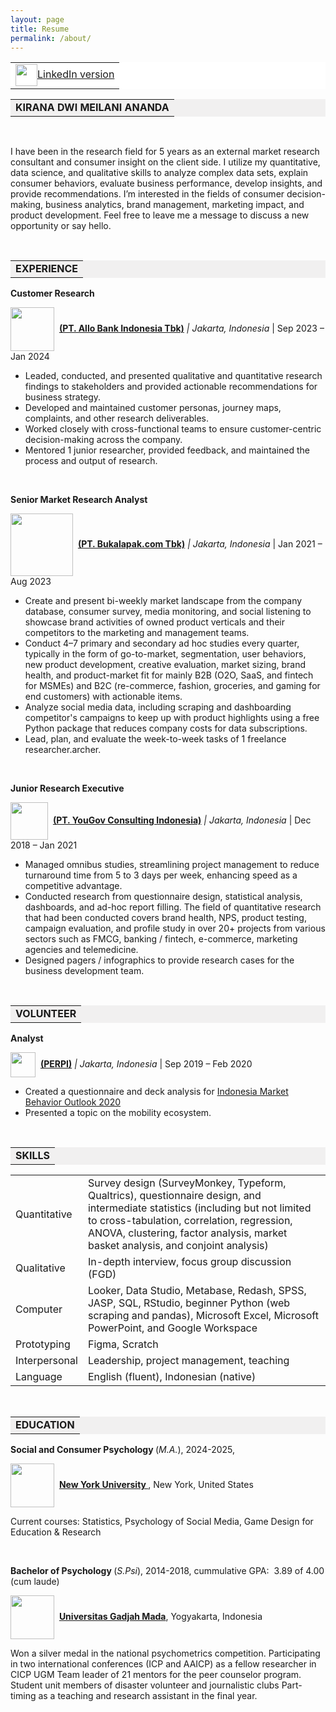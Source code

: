 ```yaml
---
layout: page
title: Resume
permalink: /about/
---
```

<table style="background-color: #ffffff; margin-left: auto; margin-right: auto;">
<tbody>
<tr style>
<td style="text-align: center"><img src="https://static.vecteezy.com/system/resources/previews/002/318/221/non_2x/content-research-icon-free-vector.jpg" alt="" width="35" height="35" style="vertical-align:middle;margin:0px 0px"/><a href="https://www.linkedin.com/in/kiranaananda">LinkedIn version</a></td>
</tr>
</tbody>
</table>
<table style="background-color: #f1f0f0; margin-left: auto; margin-right: auto;">
<tbody>
<tr style>
<td style="text-align: center"><strong>KIRANA DWI MEILANI ANANDA</strong></td>
</tr>
</tbody>
</table>
<p>&nbsp;</p>
<p>I have been in the research field for 5 years as an external market research consultant and consumer insight on the client side. I utilize my quantitative, data science, and qualitative skills to analyze complex data sets, explain consumer behaviors, evaluate business performance, develop insights, and provide recommendations. I’m interested in the fields of consumer decision-making, business analytics, brand management, marketing impact, and product development. Feel free to leave me a message to discuss a new opportunity or say hello.</p>
<p>&nbsp;</p>
<table style="background-color: #f1f0f0; margin-left: auto; margin-right: auto;">
<tbody>
<tr style>
<td style="text-align: center"><strong>EXPERIENCE</strong></td>
</tr>
</tbody>
</table>
<p><strong>Customer Research</strong></p>
<p><img src="https://www.allobank.com/assets/logo-allo.png" width="70" style="vertical-align:middle;margin:0px 0px" />&nbsp; <a href="https://www.allobank.com/" ><strong>(PT. Allo Bank Indonesia Tbk)</strong></a><em> | Jakarta, Indonesia</em> | Sep 2023 &ndash; Jan 2024</p>
<ul>
<li>Leaded, conducted, and presented qualitative and quantitative research findings to stakeholders and provided actionable recommendations for business strategy.</li>
<li>Developed and maintained customer personas, journey maps, complaints, and other research deliverables.</li>
<li>Worked closely with cross-functional teams to ensure customer-centric decision-making across the company.</li>
<li>Mentored 1 junior researcher, provided feedback, and maintained the process and output of research.</li>
</ul>
<p>&nbsp;</p>
<p><strong>Senior Market Research Analyst</strong></p>
<p><img src="https://upload.wikimedia.org/wikipedia/commons/5/5b/Bukalapak_%282020%29.svg" width="100" style="vertical-align:middle;margin:0px 0px" />&nbsp; <a href="https://about.bukalapak.com/en/about-us/" ><strong>(PT. Bukalapak.com Tbk)</strong></a><em> | Jakarta, Indonesia</em> | Jan 2021 &ndash; Aug 2023</p>
<ul>
<li>Create and present bi-weekly market landscape from the company database, consumer survey, media monitoring, and social listening to showcase brand activities of owned product verticals and their competitors to the marketing and management teams.</li>
<li>Conduct 4–7 primary and secondary ad hoc studies every quarter, typically in the form of go-to-market, segmentation, user behaviors, new product development, creative evaluation, market sizing, brand health, and product-market fit for mainly B2B (O2O, SaaS, and fintech for MSMEs) and B2C (re-commerce, fashion, groceries, and gaming for end customers) with actionable items.</li>
<li>Analyze social media data, including scraping and dashboarding competitor's campaigns to keep up with product highlights using a free Python package that reduces company costs for data subscriptions.</li>
<li>Lead, plan, and evaluate the week-to-week tasks of 1 freelance researcher.archer.</li>
</ul>
<p>&nbsp;</p>
<p><strong>Junior Research Executive</strong></p>
<p><img src="https://upload.wikimedia.org/wikipedia/commons/thumb/b/b2/YouGov_logo-red_July2019.png/798px-YouGov_logo-red_July2019.png" width="60" style="vertical-align:middle;margin:0px 0px" />&nbsp; <a href="https://yougov.com"><strong>(PT. YouGov Consulting Indonesia)</strong></a><em> | Jakarta, Indonesia</em> | Dec 2018 &ndash; Jan 2021</p>
<ul>
<li>Managed omnibus studies, streamlining project management to reduce turnaround time from 5 to 3 days per week, enhancing speed as a competitive advantage.</li>
<li>Conducted research from questionnaire design, statistical analysis, dashboards, and ad-hoc report filling. The field of quantitative research that had been conducted covers brand health, NPS, product testing, campaign evaluation, and profile study in over 20+ projects from various sectors such as FMCG, banking / fintech, e-commerce, marketing agencies and telemedicine.</li>
<li>Designed pagers / infographics to provide research cases for the business development team.</li>
</ul>
<p>&nbsp;</p>
<table style="background-color: #f1f0f0; margin-left: auto; margin-right: auto;">
<tbody>
<tr style>
<td style="text-align: center"><strong>VOLUNTEER</strong></td>
</tr>
</tbody>
</table>
<p><strong>Analyst</strong>
<p><p><img src="https://static.wixstatic.com/media/b91c06_02017691199b4d6f95be20bc178c4e5a~mv2_d_10098_5579_s_4_2.png/v1/crop/x_0,y_42,w_10098,h_5453/fill/w_360,h_195,al_c,q_85,usm_0.66_1.00_0.01,enc_auto/LOGO%20PERPI%20ok.png" width="40" style="vertical-align:middle;margin:0px 0px" />&nbsp; <a href="https://www.perpi.or.id/" ><strong>(PERPI)</strong></a> <em> | Jakarta, Indonesia</em> | Sep 2019 &ndash; Feb 2020</p>
<ul>
<li>Created a questionnaire and deck analysis for <a href="https://www.perpi.or.id/event-details/indonesia-market-behavior-outlook-2020"> Indonesia Market Behavior Outlook 2020</a></li>
<li>Presented a topic on the mobility ecosystem.</li>
</ul>
<p>&nbsp;</p>
<table style="background-color: #f1f0f0; margin-left: auto; margin-right: auto;">
<tbody>
<tr style>
<td style="text-align: center"><strong>SKILLS</strong></td>
</tr>
</tbody>

<table>
  <tr>
    <td vertical-align: top>Quantitative</td>
    <td vertical-align: top>Survey design (SurveyMonkey, Typeform, Qualtrics), questionnaire design, and intermediate statistics (including but not limited to cross-tabulation, correlation, regression, ANOVA, clustering, factor analysis, market basket analysis, and conjoint analysis)</td>
  </tr>
  <tr>
    <td vertical-align: top>Qualitative</td>
    <td vertical-align: top>In-depth interview, focus group discussion (FGD)</td>
  </tr>
  <tr>
    <td vertical-align: top>Computer</td>
    <td vertical-align: top>Looker, Data Studio, Metabase, Redash, SPSS, JASP, SQL, RStudio, beginner Python (web scraping and pandas), Microsoft Excel, Microsoft PowerPoint, and Google Workspace</td>
  </tr>
  <tr>
    <td vertical-align: top>Prototyping</td>
    <td vertical-align: top>Figma, Scratch</td>
  </tr>
  <tr>
    <td vertical-align: top>Interpersonal</td>
    <td vertical-align: top>Leadership, project management, teaching</td>
  </tr>
  <tr>
    <td vertical-align: top>Language</td>
    <td vertical-align: top>English (fluent), Indonesian (native)</td>
  </tr>
</table>

<p><strong>&nbsp;</strong></p>
<table style="background-color: #f1f0f0; margin-left: auto; margin-right: auto;">
<tbody>
<tr style>
<td style="text-align: center"><strong>EDUCATION</strong></td>
</tr>
</tbody>
</table>
<p><strong>Social and Consumer Psychology </strong>(<em>M.A.</em>), 2024-2025,</p>
<p><img src="https://upload.wikimedia.org/wikipedia/commons/thumb/6/6a/Nyu_short_color.svg/2560px-Nyu_short_color.svg.png" width="70" style="vertical-align:middle;margin:0px 0px" />&nbsp; <a href="https://www.nyu.edu/"><strong> New York University </strong></a>, New York, United States</p>
<p>Current courses: Statistics, Psychology of Social Media, Game Design for Education & Research</p>
<p>&nbsp;</p>
<p><strong>Bachelor of Psychology </strong>(<em>S.Psi</em>), 2014-2018, cummulative GPA:&nbsp; 3.89 of 4.00 (cum laude)</p>
<p><img src="https://static.igem.org/mediawiki/2021/1/13/T--UGM_Indonesia--img--sponsor-ugm.png" width="70" style="vertical-align:middle;margin:0px 0px" />&nbsp; <a href="https://ugm.ac.id/en/"><strong> Universitas Gadjah Mada</strong></a>, Yogyakarta, Indonesia</p>
<p>Won a silver medal in the national psychometrics competition. Participating in two international conferences (ICP and AAICP) as a fellow researcher in CICP UGM Team leader of 21 mentors for the peer counselor program. Student unit members of disaster volunteer and journalistic clubs Part-timing as a teaching and research assistant in the final year.</p>

